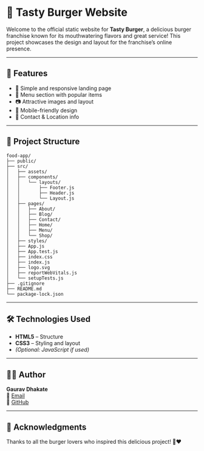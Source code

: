 
# 🍔 Tasty Burger Website

Welcome to the official static website for **Tasty Burger**, a delicious burger franchise known for its mouthwatering flavors and great service! This project showcases the design and layout for the franchise’s online presence.

---

## 📌 Features

- 🧾 Simple and responsive landing page
- 🍟 Menu section with popular items
- 📷 Attractive images and layout
- 📱 Mobile-friendly design
- 📍 Contact & Location info

---

## 📁 Project Structure

```
food-app/
├── public/
├── src/
│   ├── assets/
│   ├── components/
│   │   └── layouts/
│   │       ├── Footer.js
│   │       ├── Header.js
│   │       └── Layout.js
│   ├── pages/
│   │   ├── About/
│   │   ├── Blog/
│   │   ├── Contact/
│   │   ├── Home/
│   │   ├── Menu/
│   │   └── Shop/
│   ├── styles/
│   ├── App.js
│   ├── App.test.js
│   ├── index.css
│   ├── index.js
│   ├── logo.svg
│   ├── reportWebVitals.js
│   └── setupTests.js
├── .gitignore
├── README.md
└── package-lock.json
```

---

## 🛠️ Technologies Used

- **HTML5** – Structure
- **CSS3** – Styling and layout
- *(Optional: JavaScript if used)*

---

## 🧑‍💻 Author

**Gaurav Dhakate**  
📧 [Email](mailto:gaurav.dhakate@example.com)  
🔗 [GitHub](https://github.com/Gaurav1045)

---

## 🙌 Acknowledgments

Thanks to all the burger lovers who inspired this delicious project! 🍔❤️
```
